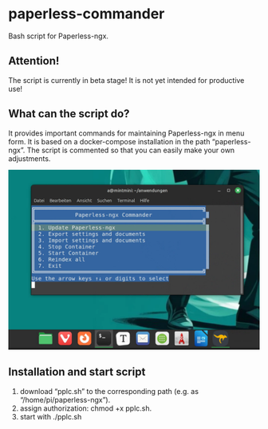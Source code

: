 # paperless-commander
Bash script for Paperless-ngx.

## Attention!
The script is currently in beta stage! It is not yet intended for productive use! 

## What can the script do?

It provides important commands for maintaining Paperless-ngx in menu form. It is based on a docker-compose installation in the path “paperless-ngx”. The script is commented so that you can easily make your own adjustments.

![](assets/screen2_paperless_commander.png)

## Installation and start script

1. download “pplc.sh” to the corresponding path (e.g. as “/home/pi/paperless-ngx”).
2. assign authorization: chmod +x pplc.sh.
3. start with ./pplc.sh




